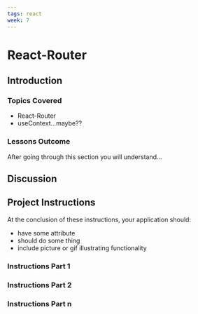 ```yaml
---
tags: react 
week: 7
---
```


# React-Router

## Introduction

### Topics Covered

- React-Router
- useContext...maybe??

### Lessons Outcome

After going through this section you will understand...

## Discussion

## Project Instructions

At the conclusion of these instructions, your application should:

- have some attribute
- should do some thing
- include picture or gif illustrating functionality

### Instructions Part 1

### Instructions Part 2

### Instructions Part n
